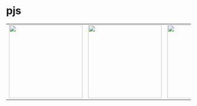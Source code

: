 # pjs
<table>
<tr>
  
<td><a href="https://OleksiiYevtushenko.github.io/pjs/chapter06_6_08_SeparationAndSeek_2022_11_06_17_30_39/index.html" title="Вариант 1"><img src="[https://github.com/OleksiiYevtushenko/pjs/screenshot/Hydrangeas.png](https://github.com/OleksiiYevtushenko/pjs/blob/master/screenshot/Hydrangeas.png)" width="200" height="200"></a></td>

  <td><a href="https://OleksiiYevtushenko.github.io/pjs/chapter06_6_08_SeparationAndSeek_2022_11_06_17_30_39/index.html" title="Вариант 2"><img src="https://OleksiiYevtushenko.github.io/pjs/chapter06_6_08_SeparationAndSeek_2022_11_06_17_30_39/screenshot/Penguins.jpg" width="200" height="200"></a></td>
  
<td>
  <a href="https://OleksiiYevtushenko.github.io/pjs/chapter06_6_08_SeparationAndSeek_2022_11_06_17_30_39/" title="Вариант 3">
  <img src="https://OleksiiYevtushenko.github.io/pjs/screenshot/Hydrangeas.png" width="200" height="200"></a>
</td>
  
</tr>
</table>
